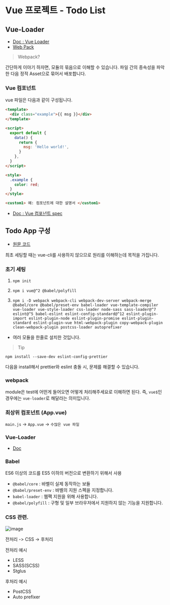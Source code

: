 # Vue 프로젝트 - Todo List

## Vue-Loader

- [Doc : Vue Loader](https://vue-loader-v14.vuejs.org/kr/)
- [Web Pack](https://webpack.github.io/)

> Webpack?

간단하게 이야기 하자면, 모듈의 묶음으로 이해할 수 있습니다. 파일 간의 종속성을 파악한 다음 정적 Asset으로 묶어서 배포합니다.

### Vue 컴포넌트

vue 파일은 다음과 같이 구성됩니다.

```html
<template>
  <div class="example">{{ msg }}</div>
</template>

<script>
  export default {
    data() {
      return {
        msg: 'Hello world!',
      }
    },
  }
</script>

<style>
  .example {
    color: red;
  }
</style>

<custom1> 예: 컴포넌트에 대한 설명서 </custom1>
```

- [Doc : Vue 컴포넌트 spec](https://vue-loader-v14.vuejs.org/kr/start/spec.html)

## Todo App 구성

- [원문 코드](https://github.com/HeropCode/Vue-Todo-app)

최초 세팅할 때는 vue-cli를 사용하지 않으므로 원리를 이해하는데 목적을 가집니다.

### 초기 세팅

1. `npm init`

2. `npm i vue@^2 @babel/polyfill`

3. `npm i -D webpack webpack-cli webpack-dev-server webpack-merge @babel/core @babel/preset-env babel-loader vue-template-compiler vue-loader vue-style-loader css-loader node-sass sass-loader@^7 eslint@^5 babel-eslint eslint-config-standard@^12 eslint-plugin-import eslint-plugin-node eslint-plugin-promise eslint-plugin-standard eslint-plugin-vue html-webpack-plugin copy-webpack-plugin clean-webpack-plugin postcss-loader autoprefixer`

- 여러 모듈을 한줄로 설치한 것입니다.

> Tip

`npm install --save-dev eslint-config-prettier`

다음을 install해서 prettier와 eslint 충돌 시, 문제를 해결할 수 있습니다.

### webpack

module은 test에 어떤게 들어오면 어떻게 처리해주세요로 이해하면 된다. 즉, `vue$`인 경우에는 `vue-loader`로 해달라는 의미입니다.

### 최상위 컴포넌트 (App.vue)

`main.js` -> `App.vue` -> `수많은 vue 파일`

### Vue-Loader

- [Doc](https://vue-loader.vuejs.org/guide/)

### Babel

ES6 이상의 코드를 ES5 이하의 버전으로 변환하기 위해서 사용

- `@babel/core` : 바벨이 실제 동작하는 보듈
- `@babel/preset-env` : 바벨의 지원 스펙을 지정합니다.
- `babel-loader` : 웹팩 지원을 위해 사용합니다.
- `@babel/polyfill` : 구형 및 일부 브라우저에서 지원하지 않는 기능을 지원합니다.

### CSS 관련.

![image](https://user-images.githubusercontent.com/42582516/111481769-a17ac380-8776-11eb-88bf-b3295b4c8247.png)

전처리 -> CSS -> 후처리

전처리 예시

- LESS
- SASS(SCSS)
- Stglus

후처리 예시

- PostCSS
- Auto prefixer

